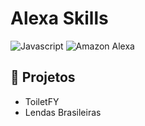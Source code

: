 # Alexa Skills

![Javascript](https://img.shields.io/badge/JavaScript-F7DF1E?style=for-the-badge&logo=javascript&logoColor=black)
![Amazon Alexa](https://img.shields.io/badge/Amazon_Alexa-white?style=for-the-badge&logo=amazonalexa)


## 🚧 Projetos

* ToiletFY
* Lendas Brasileiras